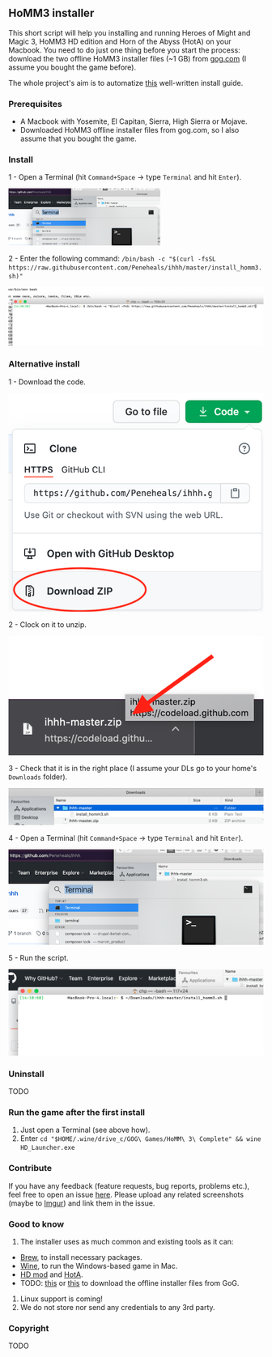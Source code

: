 ## HoMM3 installer

This short script will help you installing and running Heroes of Might and Magic 3, HoMM3 HD edition and Horn of the Abyss (HotA) on your Macbook. You need to do just one thing before you start the process: download the two offline HoMM3 installer files (~1 GB) from [gog.com](https://www.gog.com/account) (I assume you bought the game before).

The whole project's aim is to automatize [this](https://rogulski.it/blog/heroes-3-on-wine/) well-written install guide.

### Prerequisites

- A Macbook with Yosemite, El Capitan, Sierra, High Sierra or Mojave.
- Downloaded HoMM3 offline installer files from gog.com, so I also assume that you bought the game.

### Install

1 - Open a Terminal (hit `Command+Space` -> type `Terminal` and hit `Enter`).

[<img src="docs/images/open_terminal.png" width="300" />](docs/images/open_terminal.png)

2 - Enter the following command: `/bin/bash -c "$(curl -fsSL https://raw.githubusercontent.com/Peneheals/ihhh/master/install_homm3.sh)"`

![Download & run the script](docs/images/curl_run.png)

### Alternative install

1 - Download the code.

![Download the code](docs/images/download_zip.png)

2 - Clock on it to unzip.

![Unzip](docs/images/open_zip.png)

3 - Check that it is in the right place (I assume your DLs go to your home's `Downloads` folder).

![Check files](docs/images/unzipped_zip.png)

4 - Open a Terminal (hit `Command+Space` -> type `Terminal` and hit `Enter`).
    
![Open terminal](docs/images/open_terminal.png)

5 - Run the script.

![Run the script](docs/images/run_script.png)

### Uninstall

TODO

### Run the game after the first install

1. Just open a Terminal (see above how).
2. Enter `cd "$HOME/.wine/drive_c/GOG\ Games/HoMM\ 3\ Complete" && wine HD_Launcher.exe`

### Contribute

If you have any feedback (feature requests, bug reports, problems etc.), feel free to open an issue [here](https://github.com/Peneheals/ihhh/issues/new). Please upload any related screenshots (maybe to [Imgur](https://imgur.com/)) and link them in the issue.

### Good to know

1. The installer uses as much common and existing tools as it can:
  - [Brew](https://brew.sh), to install necessary packages.
  - [Wine](https://www.winehq.org/), to run the Windows-based game in Mac.
  - [HD mod](https://sites.google.com/site/heroes3hd/eng/download) and [HotA](https://www.vault.acidcave.net/).
  - TODO: [this](https://github.com/nicohman/wyvern) or [this](https://github.com/Sude-/lgogdownloader) to download the offline installer files from GoG.
1. Linux support is coming!
1. We do not store nor send any credentials to any 3rd party.

### Copyright

TODO